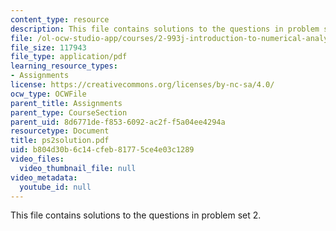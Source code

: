```yaml
---
content_type: resource
description: This file contains solutions to the questions in problem set 2.
file: /ol-ocw-studio-app/courses/2-993j-introduction-to-numerical-analysis-for-engineering-13-002j-spring-2005/b804d30b6c14cfeb81775ce4e03c1289_ps2solution.pdf
file_size: 117943
file_type: application/pdf
learning_resource_types:
- Assignments
license: https://creativecommons.org/licenses/by-nc-sa/4.0/
ocw_type: OCWFile
parent_title: Assignments
parent_type: CourseSection
parent_uid: 8d6771de-f853-6092-ac2f-f5a04ee4294a
resourcetype: Document
title: ps2solution.pdf
uid: b804d30b-6c14-cfeb-8177-5ce4e03c1289
video_files:
  video_thumbnail_file: null
video_metadata:
  youtube_id: null
---
```

This file contains solutions to the questions in problem set 2.
